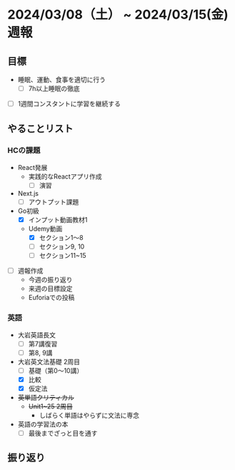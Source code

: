 # 2024/03/08（土） ~ 2024/03/15(金) 週報

## 目標

- 睡眠、運動、食事を適切に行う
  - [ ] 7h以上睡眠の徹底
- [ ] 1週間コンスタントに学習を継続する

## やることリスト

### HCの課題

- React発展
  - 実践的なReactアプリ作成
    - [ ] 演習
- Next.js
  - [ ] アウトプット課題
- Go初級
  - [x] インプット動画教材1
  - Udemy動画
    - [x] セクション1〜8
    - [ ] セクション9, 10
    - [ ] セクション11~15

- [ ] 週報作成
  - 今週の振り返り
  - 来週の目標設定
  - Euforiaでの投稿

### 英語

- 大岩英語長文
  - [ ] 第7講復習
  - [ ] 第8, 9講
- 大岩英文法基礎 2周目
  - [ ] 基礎（第0〜10講）
  - [x] 比較
  - [x] 仮定法
- ~~英単語クリティカル~~
  - ~~Unit1~25 2周目~~
    - しばらく単語はやらずに文法に専念
- 英語の学習法の本
  - [ ] 最後までざっと目を通す

## 振り返り
